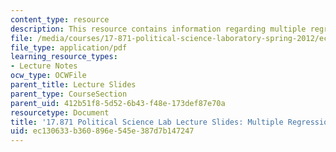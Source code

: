 ```yaml
---
content_type: resource
description: This resource contains information regarding multiple regression.
file: /media/courses/17-871-political-science-laboratory-spring-2012/ec130633b360896e545e387d7b147247_MIT17_871S12_mulreg_12ver2.pdf
file_type: application/pdf
learning_resource_types:
- Lecture Notes
ocw_type: OCWFile
parent_title: Lecture Slides
parent_type: CourseSection
parent_uid: 412b51f8-5d52-6b43-f48e-173def87e70a
resourcetype: Document
title: '17.871 Political Science Lab Lecture Slides: Multiple Regression'
uid: ec130633-b360-896e-545e-387d7b147247
---
```

